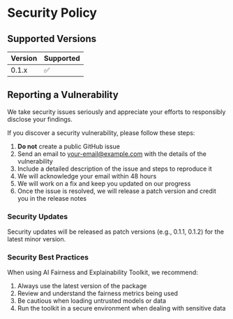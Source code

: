 # Security Policy

## Supported Versions

| Version | Supported          |
| ------- | ------------------ |
| 0.1.x   | :white_check_mark: |


## Reporting a Vulnerability

We take security issues seriously and appreciate your efforts to responsibly disclose your findings.

If you discover a security vulnerability, please follow these steps:

1. **Do not** create a public GitHub issue
2. Send an email to [your-email@example.com](mailto:your-email@example.com) with the details of the vulnerability
3. Include a detailed description of the issue and steps to reproduce it
4. We will acknowledge your email within 48 hours
5. We will work on a fix and keep you updated on our progress
6. Once the issue is resolved, we will release a patch version and credit you in the release notes

### Security Updates

Security updates will be released as patch versions (e.g., 0.1.1, 0.1.2) for the latest minor version.

### Security Best Practices

When using AI Fairness and Explainability Toolkit, we recommend:

1. Always use the latest version of the package
2. Review and understand the fairness metrics being used
3. Be cautious when loading untrusted models or data
4. Run the toolkit in a secure environment when dealing with sensitive data
